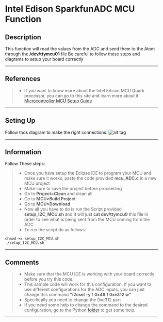 Intel Edison SparkfunADC MCU Function
===================

Description
-------------
This function will read the values from the ADC and send them to the Atom through the **/dev/ttymcu01** file
Be careful to follow these steps and diagrams to setup your board correctly

----------

References
-------------
> - If you want to know more about the Intel Edison MCU Quark processor, you can go to this site and learn more about it: [Microcontroller MCU Setup Guide](https://software.intel.com/en-us/creating-applications-with-mcu-sdk-for-intel-edison-board)

----------

Seting Up
-------------
Follow thos diagram to make the right connections:
![alt tag](https://github.com/humberto-garza/SparkFunEdisonADC/blob/master/Images/Sketch_MCU_ADC.jpg?raw=true)

----------

Information
-------------
Follow These steps:
> - Once you have setup the Eclipse IDE to program your MCU and make sure it works, paste the code provided **mcu_ADC.c** in a new MCU project
> - Make sure to save the project before proceeding 
> - Go to **Project>Clean** and clean all
> - Go to **MCU>Build Project**
> - Go to **MCU>Download**
> - Now all you have to do is run the Script provided **setup_I2C_MCU.sh** and it will just **cat dev/ttymcu0** this file in order to see what is being sent from the MCU coming from the ADC
> - To run the script do as follows:

```
chmod +x setup_I2C_MCU.sh
./setup_I2C_MCU.sh
```

----------

Comments
-------------
> - Make sure that the MCU IDE is working with your board correctly before you try this code.
> - This sample code will work for this configuration, if you want to use different configurations for the ADC inputs, you can just change this command **"i2cset -y 1 0x48 1 0xe312 w"** 
> - Specifically you need to change the 0xe312 part
> - If you need some help to change the command to the desired configuration, go to the Python [folder](https://github.com/humberto-garza/SparkFunEdisonADC/tree/master/python) to get some help.

----------
